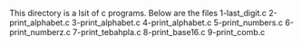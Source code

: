 This directory is a lsit of c programs. Below are the files
1-last_digit.c
2-print_alphabet.c
3-print_alphabet.c
4-print_alphabet.c
5-print_numbers.c
6-print_numberz.c
7-print_tebahpla.c
8-print_base16.c
9-print_comb.c


